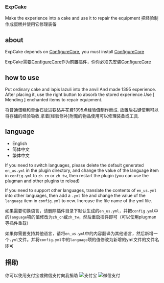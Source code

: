 ### ExpCake
Make the experience into a cake and use it to repair the equipment
把经验制作成蛋糕并使用它修理装备

## about
ExpCake depends on [ConfigureCore](https://github.com/lintx/ConfigureCore-for-Minecraft-plugins), you must install [ConfigureCore](https://github.com/lintx/ConfigureCore-for-Minecraft-plugins)

ExpCake需要[ConfigureCore](https://github.com/lintx/ConfigureCore-for-Minecraft-plugins)作为前置插件，你你必须先安装[ConfigureCore](https://github.com/lintx/ConfigureCore-for-Minecraft-plugins)

## how to use
Put ordinary cake and lapis lazuli into the anvil And made 1395 experience.
After placing it, use the right button to absorb the stored experience.Use [ Mending ] enchanted items to repair equipment.

将普通蛋糕和青金石放进铁砧并花费1395点经验值制作而成.
放置后右键使用可以将存储的经验吸收.拿着[经验修补]附魔的物品使用可以修理装备或工具.

## language
- English
- 简体中文
- 繁体中文

If you need to switch languages, please delete the default generated `en_us.yml` in the plugin directory, and change the value of the language item in `config.yml` to `zh_cn` or `zh_tw`, then restart the plugin (you can use the plugman and other plugins to reload)

If you need to support other languages, translate the contents of `en_us.yml` into other languages, then add a `.yml` file and change the value of the `language` item in `config.yml` to new. Increase the file name of the yml file.

如果需要切换语言，请删除插件目录下默认生成的`en_us.yml`，并把`config.yml`中的`language`项的值修改为`zh_cn`或`zh_tw`，然后重启插件即可（可以使用plugman等插件重载）

如果你需要支持其他语言，请将`en_us.yml`中的内容翻译为其他语言，然后新增一个`.yml`文件，并将`config.yml`中的`language`项的值修改为新增的yml文件的文件名即可

## 捐助
你可以使用支付宝或微信支付向我捐助
![支付宝](https://i.loli.net/2019/01/16/5c3f314f7589f.png)
![微信支付](https://i.loli.net/2019/01/16/5c3f314fa2a19.png)
